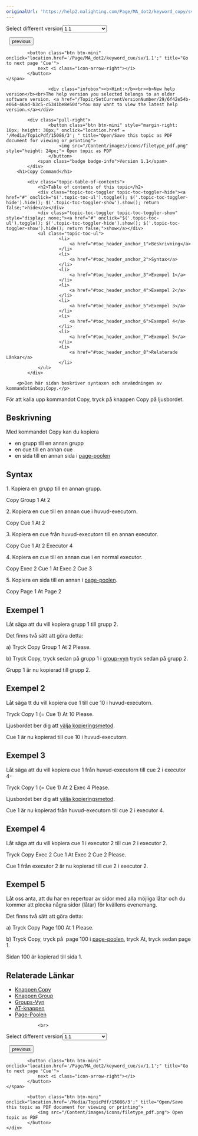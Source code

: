 ```yaml
---
originalUrl: 'https://help2.malighting.com/Page/MA_dot2/keyword_copy/sv/1.1'
---
```


<div class="topic-navigation">

<div class="pull-right">
	<span class="pull-left">


<div class="pull-left">
<form action="/Topic/SetCurrentVersionNumber" class="form-inline" id="frmTagSelector" method="post">	<span class="form-mini">
		<div class="input-prepend"><span class="add-on">Select different version</span><select autocomplete="off" id="versionNumberId" name="versionNumberId" onchange="$(this).closest('#frmTagSelector').submit();" style="width: 120px;"><option value="">- latest -</option>
<option selected="selected" value="3">1.1</option>
<option value="7">1.2</option>
<option value="12">1.3</option>
<option value="16">1.5</option>
<option value="29">1.9</option>
</select></div>
		<input data-val="true" data-val-number="The field Int32 must be a number." data-val-required="The Int32 field is required." id="ProductId" name="ProductId" type="hidden" value="7">
		<input id="CurrentGuid" name="CurrentGuid" type="hidden" value="6f42e54b-e064-46ad-b3c5-c5341be8e50d">
	</span>
</form></div>&nbsp;	</span>
	<span class="pull-right" style="white-space: nowrap;">
			<button class="btn btn-mini" onclick="location.href='/Page/MA_dot2/keyword_cmddelay/sv/1.1'; " title="Go to previous page 'CmdDelay'">
				<i class="icon-arrow-left"></i> previous
			</button>

			<button class="btn btn-mini" onclick="location.href='/Page/MA_dot2/keyword_cue/sv/1.1';" title="Go to next page 'Cue'">
				next <i class="icon-arrow-right"></i> 
			</button>
	</span>
</div>
<div class="clear-fix" style="margin-bottom: 10px"></div>
</div>

					<div class="infobox"><b>Hint:</b><br><b>New help version</b><br>The help version you selected belongs to an older software version. <a href="/Topic/SetCurrentVersionNumber/29/6f42e54b-e064-46ad-b3c5-c5341be8e50d">You may want to view the latest help version.</a></div>

			<div class="pull-right">
					<button class="btn btn-mini" style="margin-right: 10px; height: 30px;" onclick="location.href = '/Media/TopicPdf/15086/3'; " title="Open/Save this topic as PDF document for viewing or printing">
						<img src="/Content/images/icons/filetype_pdf.png" style="height: 24px;"> Open topic as PDF
					</button>
				<span class="badge badge-info">Version 1.1</span>
			</div>
		<h1>Copy Command</h1>

			<div class="topic-table-of-contents">
				<h2>Table of contents of this topic</h2>
				<div class="topic-toc-toggler topic-toc-toggler-hide"><a href="#" onclick="$('.topic-toc-ul').toggle(); $('.topic-toc-toggler-hide').hide(); $('.topic-toc-toggler-show').show(); return false;">hide</a></div>
				<div class="topic-toc-toggler topic-toc-toggler-show" style="display: none;"><a href="#" onclick="$('.topic-toc-ul').toggle(); $('.topic-toc-toggler-hide').show(); $('.topic-toc-toggler-show').hide(); return false;">show</a></div>
				<ul class="topic-toc-ul">
						<li>
							<a href="#toc_header_anchor_1">Beskrivning</a>
						</li>
						<li>
							<a href="#toc_header_anchor_2">Syntax</a>
						</li>
						<li>
							<a href="#toc_header_anchor_3">Exempel 1</a>
						</li>
						<li>
							<a href="#toc_header_anchor_4">Exempel 2</a>
						</li>
						<li>
							<a href="#toc_header_anchor_5">Exempel 3</a>
						</li>
						<li>
							<a href="#toc_header_anchor_6">Exempel 4</a>
						</li>
						<li>
							<a href="#toc_header_anchor_7">Exempel 5</a>
						</li>
						<li>
							<a href="#toc_header_anchor_8">Relaterade Länkar</a>
						</li>
				</ul>
			</div>

		<p>Den här sidan beskriver syntaxen och användningen av kommandot&nbsp;Copy.</p>

<p>För att kalla upp kommandot Copy, tryck på knappen&nbsp;<span class="hardkey">Copy</span>&nbsp;på ljusbordet.</p>

<a name="toc_header_anchor_1" id="toc_header_anchor_1" class="topic-toc-item"></a><h2>Beskrivning</h2>

<p>Med kommandot Copy kan du kopiera</p>

<ul>
	<li>en grupp till en annan grupp</li>
	<li>en cue till en annan cue</li>
	<li>en sida till en annan sida i&nbsp;<a href="/Topic/5525b66b-92c6-4e03-b351-3976dc15cb5b">page-poolen</a></li>
</ul>

<a name="toc_header_anchor_2" id="toc_header_anchor_2" class="topic-toc-item"></a><h2>Syntax</h2>

<p>1. Kopiera en grupp till en annan grupp.</p>

<div class="cl_input">Copy Group 1 At 2</div>

<p>2. Kopiera en cue till en annan cue i huvud-executorn.</p>

<div class="cl_input">Copy Cue 1 At 2</div>

<p>3. Kopiera en cue från huvud-executorn till en annan executor.</p>

<div class="cl_input">Copy Cue 1 At 2 Executor 4</div>

<p>4. Kopiera en cue till en annan cue i en normal executor.</p>

<div class="cl_input">Copy Exec 2 Cue 1 At Exec 2 Cue 3</div>

<p>5. Kopiera en sida till en annan i&nbsp;<a href="/Topic/5525b66b-92c6-4e03-b351-3976dc15cb5b">page-poolen</a>.</p>

<div class="cl_input">Copy Page 1 At Page 2</div>

<a name="toc_header_anchor_3" id="toc_header_anchor_3" class="topic-toc-item"></a><h2>Exempel 1</h2>

<p>Låt säga att du vill kopiera grupp 1 till grupp 2.</p>

<p>Det finns två sätt att göra detta:</p>

<p>a) Tryck&nbsp;<span class="hardkey">Copy</span> <span class="hardkey">Group</span> <span class="hardkey">1</span> <span class="hardkey">At</span> <span class="hardkey">2</span> <span class="hardkey">Please</span>.</p>

<p>b) Tryck&nbsp;<span class="hardkey">Copy</span>, tryck sedan på grupp 1 i&nbsp;<a href="/Topic/a28e845d-664a-4bff-8f81-d6039857b1de">group-vyn</a> tryck sedan på grupp 2.</p>

<p>Grupp 1 är nu kopierad till grupp 2.</p>

<a name="toc_header_anchor_4" id="toc_header_anchor_4" class="topic-toc-item"></a><h2>Exempel 2</h2>

<p>Låt säga tt du vill kopiera cue 1 till cue 10 i huvud-executorn.</p>

<p>Tryck&nbsp;<span class="hardkey">Copy</span> <span class="hardkey">1</span> (= Cue 1) <span class="hardkey">At</span> <span class="hardkey">10</span> <span class="hardkey">Please</span>.</p>

<p>Ljusbordet ber dig att&nbsp;<a href="/Topic/72491e09-96f4-41c6-a876-394ee91fecf2">välja kopieringsmetod</a>.</p>

<p>Cue 1 är nu kopierad till cue 10 i huvud-executorn.</p>

<a name="toc_header_anchor_5" id="toc_header_anchor_5" class="topic-toc-item"></a><h2>Exempel 3</h2>

<p>Låt säga att du vill kopiera cue 1 från huvud-executorn till cue 2 i executor 4-</p>

<p>Tryck&nbsp;<span class="hardkey">Copy</span>&nbsp;<span class="hardkey">1</span> (= Cue 1) <span class="hardkey">At</span> <span class="hardkey">2</span> <span class="hardkey">Exec</span> <span class="hardkey">4</span> <span class="hardkey">Please</span>.</p>

<p>Ljusbordet ber dig att&nbsp;<a href="/Topic/72491e09-96f4-41c6-a876-394ee91fecf2">välja kopieringsmetod</a>.</p>

<p>Cue 1 är nu kopierad från huvud-executorn till cue 2 i executor 4.</p>

<a name="toc_header_anchor_6" id="toc_header_anchor_6" class="topic-toc-item"></a><h2>Exempel 4</h2>

<p>Låt säga att du vill kopiera cue 1 i executor 2 till cue 2 i executor 2.</p>

<p>Tryck&nbsp;<span class="hardkey">Copy</span> <span class="hardkey">Exec</span> <span class="hardkey">2</span> <span class="hardkey">Cue</span> <span class="hardkey">1</span> <span class="hardkey">At</span> <span class="hardkey">Exec</span> <span class="hardkey">2</span> <span class="hardkey">Cue</span> <span class="hardkey">2</span> <span class="hardkey">Please</span>.</p>

<p>Cue 1 från executor 2 är nu kopierad till cue 2 i executor 2.</p>

<a name="toc_header_anchor_7" id="toc_header_anchor_7" class="topic-toc-item"></a><h2>Exempel 5</h2>

<p>Låt oss anta, att du har en repertoar av sidor med alla möjliga låtar och du kommer att plocka några sidor (låtar) för kvällens evenemang.</p>

<p>Det finns två sätt att göra detta:</p>

<p>a) Tryck&nbsp;<span class="hardkey">Copy</span> <span class="hardkey">Page</span> <span class="hardkey">100</span> <span class="hardkey">At</span> <span class="hardkey">1</span> <span class="hardkey">Please</span>.</p>

<p>b) Tryck&nbsp;<span class="hardkey">Copy</span>, tryck på &nbsp;<span class="softkey">page 100</span> i&nbsp;<a href="/Topic/5525b66b-92c6-4e03-b351-3976dc15cb5b">page-poolen</a>, tryck&nbsp;<span class="hardkey">At</span>, tryck sedan&nbsp;<span class="softkey">page 1</span>.</p>

<p>Sidan 100 är kopierad till sida 1.</p>

<a name="toc_header_anchor_8" id="toc_header_anchor_8" class="topic-toc-item"></a><h2>Relaterade Länkar</h2>

<ul>
	<li><a href="/Topic/4d177693-cdbd-4c33-a97d-3ca8a4740ecb">Knappen Copy</a></li>
	<li><a href="/Topic/0ee82d58-64bf-438a-b2e9-4c57b4bc1590">Knappen Group</a></li>
	<li><a href="/Topic/a28e845d-664a-4bff-8f81-d6039857b1de">Groups-Vyn</a></li>
	<li><a href="/Topic/edb295a7-2ac6-422b-8b05-213b59e575fb">AT-knappen</a></li>
	<li><a href="/Topic/5525b66b-92c6-4e03-b351-3976dc15cb5b">Page-Poolen</a></li>
</ul>


				<br>
<div class="topic-navigation">

<div class="pull-right">
	<span class="pull-left">


<div class="pull-left">
<form action="/Topic/SetCurrentVersionNumber" class="form-inline" id="frmTagSelector" method="post">	<span class="form-mini">
		<div class="input-prepend"><span class="add-on">Select different version</span><select autocomplete="off" id="versionNumberId" name="versionNumberId" onchange="$(this).closest('#frmTagSelector').submit();" style="width: 120px;"><option value="">- latest -</option>
<option selected="selected" value="3">1.1</option>
<option value="7">1.2</option>
<option value="12">1.3</option>
<option value="16">1.5</option>
<option value="29">1.9</option>
</select></div>
		<input data-val="true" data-val-number="The field Int32 must be a number." data-val-required="The Int32 field is required." id="ProductId" name="ProductId" type="hidden" value="7">
		<input id="CurrentGuid" name="CurrentGuid" type="hidden" value="6f42e54b-e064-46ad-b3c5-c5341be8e50d">
	</span>
</form></div>&nbsp;	</span>
	<span class="pull-right" style="white-space: nowrap;">
			<button class="btn btn-mini" onclick="location.href='/Page/MA_dot2/keyword_cmddelay/sv/1.1'; " title="Go to previous page 'CmdDelay'">
				<i class="icon-arrow-left"></i> previous
			</button>

			<button class="btn btn-mini" onclick="location.href='/Page/MA_dot2/keyword_cue/sv/1.1';" title="Go to next page 'Cue'">
				next <i class="icon-arrow-right"></i> 
			</button>
	</span>
</div>
	<div class="clear-fix"></div>
	<div class="pull-right">
	
			<button class="btn btn-mini" onclick="location.href='/Media/TopicPdf/15086/3';" title="Open/Save this topic as PDF document for viewing or printing">
				<img src="/Content/images/icons/filetype_pdf.png"> Open topic as PDF
			</button>
	</div>
<div class="clear-fix" style="margin-bottom: 10px"></div>
</div>

	
